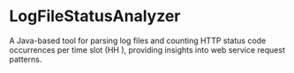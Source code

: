 # LogFileStatusAnalyzer
A Java-based tool for parsing log files and counting HTTP status code occurrences per time slot (HH ), providing insights into web service request patterns.
